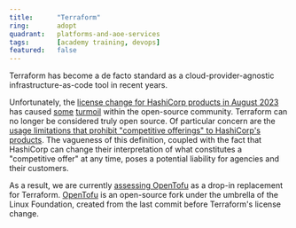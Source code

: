 ```yaml
---
title:      "Terraform"
ring:       adopt
quadrant:   platforms-and-aoe-services
tags:       [academy training, devops]
featured:   false
---
```


Terraform has become a de facto standard as a cloud-provider-agnostic infrastructure-as-code tool in recent years.

Unfortunately, the [license change for HashiCorp products in August 2023](https://www.hashicorp.com/blog/hashicorp-adopts-business-source-license) has caused [some](https://blog.gruntwork.io/the-future-of-terraform-must-be-open-ab0b9ba65bca) [turmoil](https://zeet.co/blog/the-impact-of-hashicorps-license-change-on-terraform-users-and-providers-what-you-need-to-know) within the open-source community. Terraform can no longer be considered truly open source. Of particular concern are the [usage limitations that prohibit "competitive offerings" to HashiCorp's products](https://www.hashicorp.com/license-faq#usage-limitations). The vagueness of this definition, coupled with the fact that HashiCorp can change their interpretation of what constitutes a "competitive offer" at any time, poses a potential liability for agencies and their customers.

As a result, we are currently [assessing OpenTofu](/platforms-and-aoe-services/opentofu/) as a drop-in replacement for Terraform. [OpenTofu](https://opentofu.org) is an open-source fork under the umbrella of the Linux Foundation, created from the last commit before Terraform's license change.
